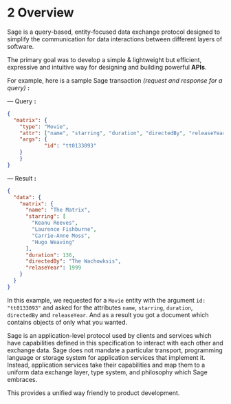 # <a name="overview">2</a> Overview

Sage is a query-based, entity-focused data exchange protocol designed to simplify the communication for data interactions between different layers of software. 

The primary goal was to develop a simple & lightweight but efficient, expressive and intuitive way for designing and building powerful **APIs**.

For example, here is a sample Sage transaction *(request and response for a query)* **:**

— Query **:**

```json
{
  "matrix": {
  	"type": "Movie",
  	"attr": ["name", "starring", "duration", "directedBy", "releaseYear"],
  	"args": {
 			"id": "tt0133093"
  	}
	}
}
```

— Result **:**

```json
{
  "data": {
    "matrix": {
      "name": "The Matrix",
      "starring": [
        "Keanu Reeves",
        "Laurence Fishburne",
        "Carrie-Anne Moss",
        "Hugo Weaving"
      ],
      "duration": 136,
      "directedBy": "The Wachowksis",
      "relaseYear": 1999
    }
  }
}
```

In this example, we requested for a `Movie` entity with the argument `id: "tt0133093"` and asked for the attributes `name`, `starring`, `duration`, `directedBy` and `releaseYear`. And as a result you got a document which contains objects of only what you wanted.

Sage is an application-level protocol used by clients and services which have capabilities defined in this specification to interact with each other and exchange data. Sage does not mandate a particular transport, programming language or storage system for application services that implement it. Instead, application services take their capabilities and map them to a uniform data exchange layer, type system, and philosophy which Sage embraces.

This provides a unified way friendly to product development.